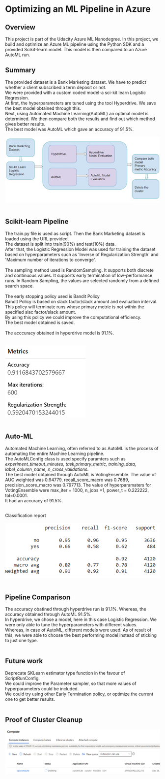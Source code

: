 # Optimizing an ML Pipeline in Azure

## Overview
This project is part of the Udacity Azure ML Nanodegree.
In this project, we build and optimize an Azure ML pipeline using the Python SDK and a provided Scikit-learn model.
This model is then compared to an Azure AutoML run.<br>

## Summary
The provided dataset is a Bank Marketing dataset. We have to predict whether a client subscribed a term deposit or not. <br>
We were provided with a custom coded model-a sci-kit learn Logistic Regression.<br>
At first, the hyperparameters are tuned using the tool Hyperdrive. We save the best model obtained through this.<br>
Next, using Automated Machine Learning(AutoML) an optimal model is determined. We then compare both the results and find out which method gives better results.<br> 
The best model was AutoML which gave an accuracy of 91.5%.<br><br>
<img src ='screenshots/block_diagram.png'><br><br>

## Scikit-learn Pipeline
The train.py file is used as script. Then the Bank Marketing dataset is loaded using the URL provided.<br>
The dataset is split into train(90%) and test(10%) data.<br>
After that, the Logistic Regression Model was used for training the dataset based on hyperparameters such as 'Inverse of Regularization Strength' and 'Maximum number of iterations to converge'.<br>
<br>
The sampling method used is RandomSampling. It supports both discrete and continuous values. It supports early termination of low-performance runs. In Random Sampling, the values are selected randomly from a defined search space.<br>
<br>
The early stopping policy used is Bandit Policy<br>
Bandit Policy is based on slack factor/slack amount and evaluation interval.<br>
This policy will terminate runs whose primary metric is not within the specified slac factor/slack amount.<br>
By using this policy we could improve the computational efficiency.<br>
The best model obtained is saved.<br>
<br>
The acccuracy obtained in hyperdrive model is 91.1%.<br>
<br>

<img src ='screenshots/hyperdrive accuracy.png'><br><br>

## Auto-ML

Automated Machine Learning, often referred to as AutoML is the process of automating the entire Machine Learning pipeline.<br>
The AutoMLConfig class is used specify paramters such as <i>experiment_timeout_minutes, task,primary_metric, training_data, label_column_name, n_cross_validations</i>.<br>
The best model obtained through AutoML is VotingEnsemble.
The value of AUC weighted was 0.94779, recall_score_macro was 0.7689, precision_score_macro was 0.797713. The value of hyperparamaters for VotingEnsemble were max_iter = 1000, n_jobs =1, power_t = 0.222222, tol=0.0001.<br>
It had an accuracy of 91.5%.<br><br>

Classification report<br><br>
<img src ='screenshots/automl classification.png'><br><br>

## Pipeline Comparison
The accuracy obatined through hyperdrive run is 91.1%. Whereas, the accuracy obtained through AutoML 91.5%.<br>
In hyperdrive, we chose a model, here in this case Logistic Regression. We were only able to tune the hyperparameters with different values.<br>
Whereas, in case of AutoML, different models were used. As of result of this, we were able to choose the best performing model instead of sticking to just one type.<br><br>

## Future work
Deprecate SKLearn estimator type function in the favour of ScriptRunConfig.<br>
We could improve the Parameter sampler, so that more values of hyperparameters could be included.<br>
We could try using other Early Termination policy, or optimize the current one to get better results.<br><br>

## Proof of Cluster Cleanup

<img src ='screenshots/cluster cleanup.png'><br><br>
